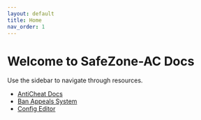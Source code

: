 ```yaml
---
layout: default
title: Home
nav_order: 1
---
```


# Welcome to SafeZone-AC Docs

Use the sidebar to navigate through resources.

- [AntiCheat Docs](anticheat.md)
- [Ban Appeals System](ban-appeals.md)
- [Config Editor](config-editor.md)